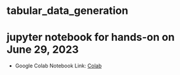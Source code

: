 # tabular_data_generation
# jupyter notebook for hands-on on June 29, 2023

- Google Colab Notebook Link: [Colab](https://colab.research.google.com/drive/1c34I02jU_AU_2B7irWf5DxSmHIi5HdS4#scrollTo=Yd8j6jdTY65p)
